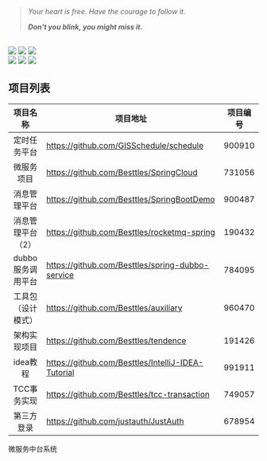 > *Your heart is free. Have the courage to follow it.*
>
> ***Don't you blink, you might miss it.***

<div align="left">
    <br>
<a href="https://github.com/Besttles/DataStructure"> <img src="https://img.shields.io/github/last-commit/Besttles/blue_whale/master.svg"></a>
    <a href="https://github.com/Besttles/DataStructure"> <img src="https://img.shields.io/github/contributors/Besttles/blue_whale.svg"></a>
        <a href="https://github.com/Besttles/DataStructure"> <img src="https://img.shields.io/github/commit-activity/m/Besttles/blue_whale.svg"></a>
    <br/>
    <a href="https://github.com/Besttles/DataStructure"> <img src="https://img.shields.io/badge/%E5%85%AC%E4%BC%97%E5%8F%B7-%E7%A8%8B%E5%BA%8F%E5%91%98%E6%9D%83%E5%A8%81%E6%8C%87%E5%8D%97-green.svg"></a>
        <a href="https://github.com/Besttles/DataStructure"> <img src="https://img.shields.io/badge/%E5%BE%AE%E5%8D%9A-%E6%9C%89%E7%82%B9%E5%86%B7%E7%9A%84%E5%90%BE%E5%85%88%E6%A3%AE-yellow.svg"></a>
            <a href="https://github.com/Besttles/DataStructure"> <img src="https://img.shields.io/badge/language-java-blue"></a>
 </div>    



## 项目列表

|      项目名称      | 项目地址                                           | 项目编号 |
| :----------------: | -------------------------------------------------- | -------- |
|    定时任务平台    | https://github.com/GISSchedule/schedule            | 900910   |
|     微服务项目     | https://github.com/Besttles/SpringCloud            | 731056   |
|    消息管理平台    | https://github.com/Besttles/SpringBootDemo         | 900487   |
| 消息管理平台（2）  | https://github.com/Besttles/rocketmq-spring        | 190432   |
| dubbo服务调用平台  | https://github.com/Besttles/spring-dubbo-service   | 784095   |
| 工具包（设计模式） | https://github.com/Besttles/auxiliary              | 960470   |
|    架构实现项目    | https://github.com/Besttles/tendence               | 191426   |
|      idea教程      | https://github.com/Besttles/IntelliJ-IDEA-Tutorial | 991911   |
|    TCC事务实现     | https://github.com/Besttles/tcc-transaction        | 749057   |
|     第三方登录     | https://github.com/justauth/JustAuth               | 678954   |

微服务中台系统

